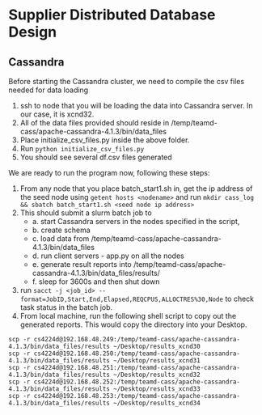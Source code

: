 # Supplier Distributed Database Design

## Cassandra
Before starting the Cassandra cluster, we need to compile the csv files needed for data loading
1. ssh to node that you will be loading the data into Cassandra server. In our case, it is xcnd32.
2. All of the data files provided should reside in /temp/teamd-cass/apache-cassandra-4.1.3/bin/data_files
3. Place initialize_csv_files.py inside the above folder.
4. Run ```python initialize_csv_files.py```
5. You should see several df.csv files generated

We are ready to run the program now, following these steps:
1. From any node that you place batch_start1.sh in, get the ip address of the seed node using ```getent hosts <nodename>``` and run ```mkdir cass_log && sbatch batch_start1.sh <seed node ip address>```
2. This should submit a slurm batch job to
    - a. start Cassandra servers in the nodes specified in the script,
    - b. create schema 
    - c. load data from /temp/teamd-cass/apache-cassandra-4.1.3/bin/data_files
    - d. run client servers - app.py on all the nodes
    - e. generate result reports into /temp/teamd-cass/apache-cassandra-4.1.3/bin/data_files/results/ 
    - f. sleep for 3600s and then shut down
3. run ```sacct -j <job_id> --format=JobID,Start,End,Elapsed,REQCPUS,ALLOCTRES%30,Node``` to check task status in the batch job.
4. From local machine, run the following shell script to copy out the generated reports. This would copy the directory into your Desktop.
```
scp -r cs4224d@192.168.48.249:/temp/teamd-cass/apache-cassandra-4.1.3/bin/data_files/results ~/Desktop/results_xcnd30
scp -r cs4224d@192.168.48.250:/temp/teamd-cass/apache-cassandra-4.1.3/bin/data_files/results ~/Desktop/results_xcnd31
scp -r cs4224d@192.168.48.251:/temp/teamd-cass/apache-cassandra-4.1.3/bin/data_files/results ~/Desktop/results_xcnd32
scp -r cs4224d@192.168.48.252:/temp/teamd-cass/apache-cassandra-4.1.3/bin/data_files/results ~/Desktop/results_xcnd33
scp -r cs4224d@192.168.48.253:/temp/teamd-cass/apache-cassandra-4.1.3/bin/data_files/results ~/Desktop/results_xcnd34
```